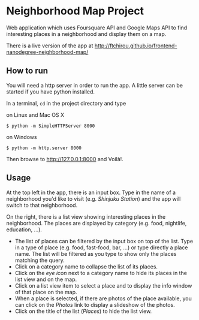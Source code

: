 # Neighborhood Map Project

Web application which uses Foursquare API and Google Maps API to find interesting places in a neighborhood and display them on a map.

There is a live version of the app at http://ftchirou.github.io/frontend-nanodegree-neighborhood-map/

## How to run
You will need a http server in order to run the app. A little server can be started if you have python installed.

In a terminal, ```cd``` in the project directory and type

on Linux and Mac OS X

```$ python -m SimpleHTTPServer 8000```

on Windows

```$ python -m http.server 8000```

Then browse to http://127.0.0.1:8000 and Voilà!.

## Usage
At the top left in the app, there is an input box. Type in the name of a neighborhood you'd like to visit (e.g. *Shinjuku Station*) and the app will switch to that neighborhood.

On the right, there is a list view showing interesting places in the neighborhood. The places are displayed by category (e.g. food, nightlife, education, ...).

* The list of places can be filtered by the input box on top of the list. Type in a type of place (e.g. food, fast-food, bar, ...) or type directly a place name. The list will be filtered as you type to show only the places matching the query.
* Click on a category name to collapse the list of its places.
* Click on the *eye icon* next to a category name to hide its places in the list view and on the map.
* Click on a list view item to select a place and to display the info window of that place on the map.
* When a place is selected, if there are photos of the place available, you can click on the *Photos* link to display a slideshow of the photos.
* Click on the title of the list (*Places*) to hide the list view.
